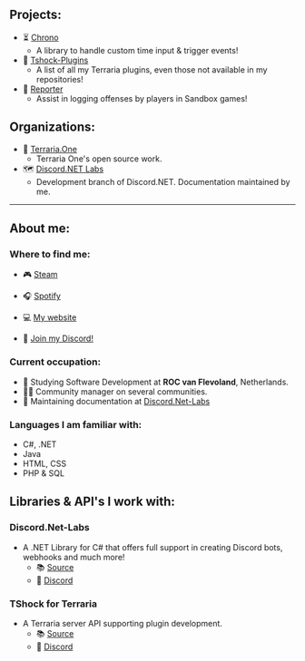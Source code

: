 ## Projects:

* ⏳ [Chrono](https://github.com/Rozen4334/Chrono)
  * A library to handle custom time input & trigger events!
* 📑 [Tshock-Plugins](https://github.com/Rozen4334/Tshock-plugins)
  * A list of all my Terraria plugins, even those not available in my repositories!
* 🧾 [Reporter](https://github.com/Rozen4334/Reporter)
  * Assist in logging offenses by players in Sandbox games!

## Organizations:
* 🌲 [Terraria.One](https://github.com/Terraria-One)
  * Terraria One's open source work.
* 🗺️ [Discord.NET Labs](https://github.com/Discord-Net-Labs)
  * Development branch of Discord.NET. Documentation maintained by me.

----

## About me:

### Where to find me:
* 🎮 [Steam](https://steamcommunity.com/id/Rozen4334/)
* 🎧 [Spotify](https://open.spotify.com/user/a.tdb_?si=3bd7bb95ad8e4bdd)
* 💻 [My website](https://rozen.one)

* 🔗 [Join my Discord!](https://dev.rozen.one/barriot/invite)

### Current occupation:
* 🏫 Studying Software Development at **ROC van Flevoland**, Netherlands.
* 👨‍💼 Community manager on several communities.
* 📃 Maintaining documentation at [Discord.Net-Labs](https://github.com/Discord-Net-Labs/Discord.Net-Labs)

### Languages I am familiar with:
* C#, .NET
* Java 
* HTML, CSS 
* PHP & SQL

## Libraries & API's I work with:

### Discord.Net-Labs
* A .NET Library for C# that offers full support in creating Discord bots, webhooks and much more!
  * 📚 [Source](https://github.com/Discord-Net-Labs/Discord.Net-Labs)
  * 🔗 [Discord](https://invite.discord-net-labs.com)

### TShock for Terraria
* A Terraria server API supporting plugin development.
  * 📚 [Source](https://github.com/Pryaxis/TShock)
  * 🔗 [Discord](https://discord.com/invite/Cav9nYX)
